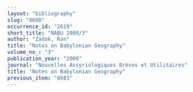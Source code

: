 ```yaml
---
layout: "bibliography"
slug: "8680"
occurrence_id: "2619"
short_title: "NABU 2000/3"
author: "Zadok, Ran"
title: "Notes on Babylonian Geography"
volume_no_: "3"
publication_year: "2000"
journal: "Nouvelles Assyriologiques Brèves et Utilitaires"
title: "Notes on Babylonian Geography"
previous_item: "8683"
---
```


